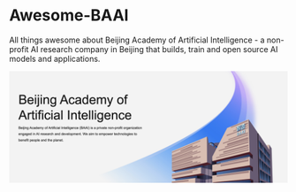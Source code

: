 # Awesome-BAAI
All things awesome about Beijing Academy of Artificial Intelligence - a non-profit AI research company in Beijing that builds, train and open source AI models and applications.

<img src="./images/banner.png" />

